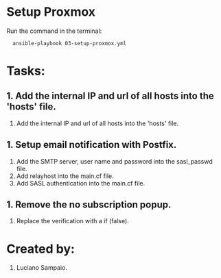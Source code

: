# Setup Proxmox

Run the command in the terminal:
```bash
  ansible-playbook 03-setup-proxmox.yml
```

# Tasks:

## 1. Add the internal IP and url of all hosts into the 'hosts' file.
  1. Add the internal IP and url of all hosts into the 'hosts' file.

## 1. Setup email notification with Postfix.
  1. Add the SMTP server, user name and password into the sasl_passwd file.
  2. Add relayhost into the main.cf file.
  3. Add SASL authentication into the main.cf file.

## 1. Remove the no subscription popup.
  1. Replace the verification with a if (false).

# Created by: 

1. Luciano Sampaio.